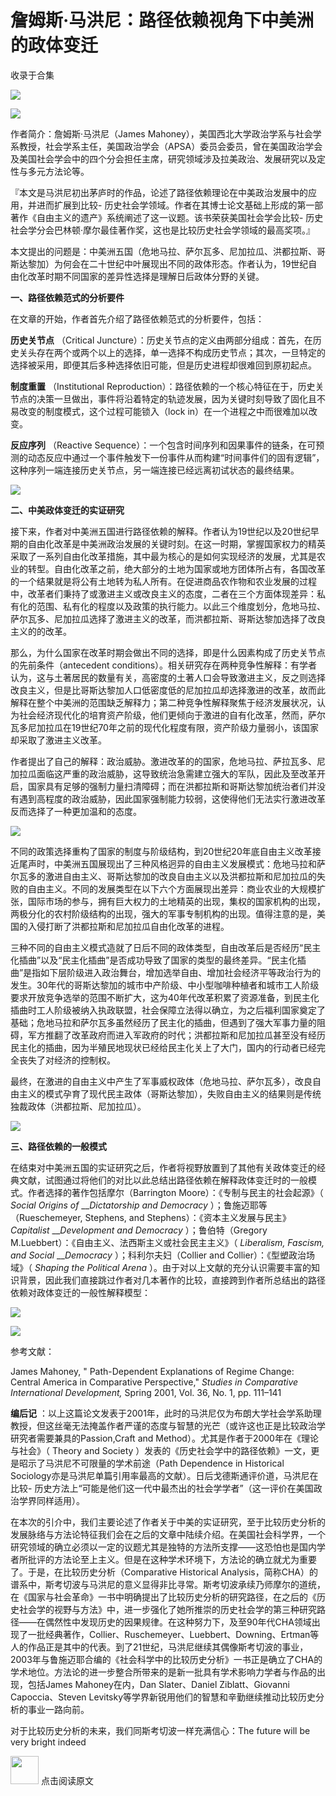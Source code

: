 # 詹姆斯·马洪尼：路径依赖视角下中美洲的政体变迁


收录于合集

![](/images/683/2.gif)

  

  

![](/images/683/3.png)

作者简介：詹姆斯·马洪尼（James
Mahoney），美国西北大学政治学系与社会学系教授，社会学系主任，美国政治学会（APSA）委员会委员，曾在美国政治学会及美国社会学会中的四个分会担任主席，研究领域涉及拉美政治、发展研究以及定性与多元方法论等。

  

『本文是马洪尼初出茅庐时的作品，论述了路径依赖理论在中美政治发展中的应用，并进而扩展到比较-
历史社会学领域。作者在其博士论文基础上形成的第一部著作《自由主义的遗产》系统阐述了这一议题。该书荣获美国社会学会比较-
历史社会学分会巴林顿·摩尔最佳著作奖，这也是比较历史社会学领域的最高奖项。』  

  

本文提出的问题是：中美洲五国（危地马拉、萨尔瓦多、尼加拉瓜、洪都拉斯、哥斯达黎加）为何会在二十世纪中叶展现出不同的政体形态。作者认为，19世纪自由化改革时期不同国家的差异性选择是理解日后政体分野的关键。

 **一、路径依赖范式的分析要件**

在文章的开始，作者首先介绍了路径依赖范式的分析要件，包括：

 **历史关节点** （Critical
Juncture）：历史关节点的定义由两部分组成：首先，在历史关头存在两个或两个以上的选择，单一选择不构成历史节点；其次，一旦特定的选择被采用，即便其后多种选择依旧可能，但是历史进程却很难回到原初起点。

 **制度重置** （Institutional
Reproduction）：路径依赖的一个核心特征在于，历史关节点的决策一旦做出，事件将沿着特定的轨迹发展，因为关键时刻导致了固化且不易改变的制度模式，这个过程可能锁入（lock
in）在一个进程之中而很难加以改变。

 **反应序列** （Reactive
Sequence）：一个包含时间序列和因果事件的链条，在可预测的动态反应中通过一个事件触发下一份事件从而构建“时间事件们的固有逻辑”，这种序列一端连接历史关节点，另一端连接已经远离初试状态的最终结果。

![](/images/683/4.jpeg)

  

 **二、中美政体变迁的实证研究**

接下来，作者对中美洲五国进行路径依赖的解释。作者认为19世纪以及20世纪早期的自由化改革是中美洲政治发展的关键时刻。在这一时期，掌握国家权力的精英采取了一系列自由化改革措施，其中最为核心的是如何实现经济的发展，尤其是农业的转型。自由化改革之前，绝大部分的土地为国家或地方团体所占有，各国改革的一个结果就是将公有土地转为私人所有。在促进商品农作物和农业发展的过程中，改革者们秉持了或激进主义或改良主义的态度，二者在三个方面体现差异：私有化的范围、私有化的程度以及政策的执行能力。以此三个维度划分，危地马拉、萨尔瓦多、尼加拉瓜选择了激进主义的改革，而洪都拉斯、哥斯达黎加选择了改良主义的的改革。

那么，为什么国家在改革时期会做出不同的选择，即是什么因素构成了历史关节点的先前条件（antecedent
conditions）。相关研究存在两种竞争性解释：有学者认为，这与土著居民的数量有关，高密度的土著人口会导致激进主义，反之则选择改良主义，但是比哥斯达黎加人口低密度低的尼加拉瓜却选择激进的改革，故而此解释在整个中美洲的范围缺乏解释力；第二种竞争性解释聚焦于经济发展状况，认为社会经济现代化的培育资产阶级，他们更倾向于激进的自有化改革，然而，萨尔瓦多尼加拉瓜在19世纪70年之前的现代化程度有限，资产阶级力量弱小，该国家却采取了激进主义改革。

作者提出了自己的解释：政治威胁。激进改革的的国家，危地马拉、萨拉瓦多、尼加拉瓜面临这严重的政治威胁，这导致统治急需建立强大的军队，因此及至改革开启，国家具有足够的强制力量扫清障碍；而在洪都拉斯和哥斯达黎加统治者们并没有遇到高程度的政治威胁，因此国家强制能力较弱，这使得他们无法实行激进改革反而选择了一种更加温和的态度。

![](/images/683/5.jpeg)

  

不同的政策选择重构了国家的制度与阶级结构，到20世纪20年底自由主义改革接近尾声时，中美洲五国展现出了三种风格迥异的自由主义发展模式：危地马拉和萨尔瓦多的激进自由主义、哥斯达黎加的改良自由主义以及洪都拉斯和尼加拉瓜的失败的自由主义。不同的发展类型在以下六个方面展现出差异：商业农业的大规模扩张，国际市场的参与，拥有巨大权力的土地精英的出现，集权的国家机构的出现，两极分化的农村阶级结构的出现，强大的军事专制机构的出现。值得注意的是，美国的入侵打断了洪都拉斯和尼加拉瓜自由化改革的进程。

三种不同的自由主义模式造就了日后不同的政体类型，自由改革后是否经历“民主化插曲”以及“民主化插曲”是否成功导致了国家的类型的最终差异。“民主化插曲”是指如下层阶级进入政治舞台，增加选举自由、增加社会经济平等政治行为的发生。30年代的哥斯达黎加的城市中产阶级、中小型咖啡种植者和城市工人阶级要求开放竞争选举的范围不断扩大，这为40年代改革积累了资源准备，到民主化插曲时工人阶级被纳入执政联盟，社会保障立法得以确立，为之后福利国家奠定了基础；危地马拉和萨尔瓦多虽然经历了民主化的插曲，但遇到了强大军事力量的阻碍，军方推翻了改革政府而进入军政府的时代；洪都拉斯和尼加拉瓜甚至没有经历民主化的插曲，因为半殖民地现状已经给民主化关上了大门，国内的行动者已经完全丧失了对经济的控制权。

最终，在激进的自由主义中产生了军事威权政体（危地马拉、萨尔瓦多），改良自由主义的模式孕育了现代民主政体（哥斯达黎加），失败自由主义的结果则是传统独裁政体（洪都拉斯、尼加拉瓜）。

![](/images/683/6.jpeg)

  

 **三、路径依赖的一般模式**

在结束对中美洲五国的实证研究之后，作者将视野放置到了其他有关政体变迁的经典文献，试图通过将他们的对比以此总结出路径依赖在解释政体变迁时的一般模式。作者选择的著作包括摩尔（Barrington
Moore）：《专制与民主的社会起源》（ _Social Origins of_ ___Dictatorship and Democracy_
）；鲁施迈耶等（Rueschemeyer, Stephens, and Stephens）：《资本主义发展与民主》 _Capitalist_
___Development and Democracy_ ）；鲁伯特（Gregory M.Luebbert）：《自由主义、法西斯主义或社会民主主义》（
_Liberalism, Fascism, and Social_ ___Democracy_ ）；科利尔夫妇（Collier and
Collier）：《型塑政治场域》（ _Shaping the Political Arena_
）。由于对以上文献的充分认识需要丰富的知识背景，因此我们直接跳过作者对几本著作的比较，直接跨到作者所总结出的路径依赖对政体变迁的一般性解释模型：

  

![](/images/683/7.png)

  

![](/images/683/8.gif)

参考文献：

James Mahoney, " Path-Dependent Explanations of Regime Change: Central America
in Comparative Perspective," _Studies in Comparative International
Development,_ Spring 2001, Vol. 36, No. 1, pp. 111–141

  

 **编后记**
：以上这篇论文发表于2001年，此时的马洪尼仅为布朗大学社会学系助理教授，但这丝毫无法掩盖作者严谨的态度与智慧的光芒（或许这也正是比较政治学研究者需要兼具的Passion,Craft
and Method）。尤其是作者于2000年在《理论与社会》（ Theory and Society
）发表的《历史社会学中的路径依赖》一文，更是昭示了马洪尼不可限量的学术前途（Path Dependence in Historical
Sociology亦是马洪尼单篇引用率最高的文献）。日后戈德斯通评价道，马洪尼在比较-
历史方法上“可能是他们这一代中最杰出的社会学学者”（这一评价在美国政治学界同样适用）。

在本次的引介中，我们主要论述了作者关于中美的实证研究，至于比较历史分析的发展脉络与方法论特征我们会在之后的文章中陆续介绍。在美国社会科学界，一个研究领域的确立必须以一定的议题尤其是独特的方法所支撑——这恐怕也是国内学者所批评的方法论至上主义。但是在这种学术环境下，方法论的确立就尤为重要了。于是，在比较历史分析（Comparative
Historical
Analysis，简称CHA）的谱系中，斯考切波与马洪尼的意义显得非比寻常。斯考切波承续乃师摩尔的道统，在《国家与社会革命》一书中明确提出了比较历史分析的研究路径，在之后的《历史社会学的视野与方法》中，进一步强化了她所推崇的历史社会学的第三种研究路径——在偶然性中发现历史的因果规律。在这种努力下，及至90年代CHA领域出现了一批经典著作，Collier、Ruschemeyer、Luebbert、Downing、Ertman等人的作品正是其中的代表。到了21世纪，马洪尼继续其偶像斯考切波的事业，2003年与鲁施迈耶合编的《社会科学中的比较历史分析》一书正是确立了CHA的学术地位。方法论的进一步整合所带来的是新一批具有学术影响力学者与作品的出现，包括James
Mahoney在内，Dan Slater、Daniel Ziblatt、Giovanni Capoccia、Steven
Levitsky等学界新锐用他们的智慧和辛勤继续推动比较历史分析的事业一路向前。

  

对于比较历史分析的未来，我们同斯考切波一样充满信心：The future will be very bright indeed

  

<img src='/images/683/9.gif' width='45px' height='' /> 点击阅读原文  

